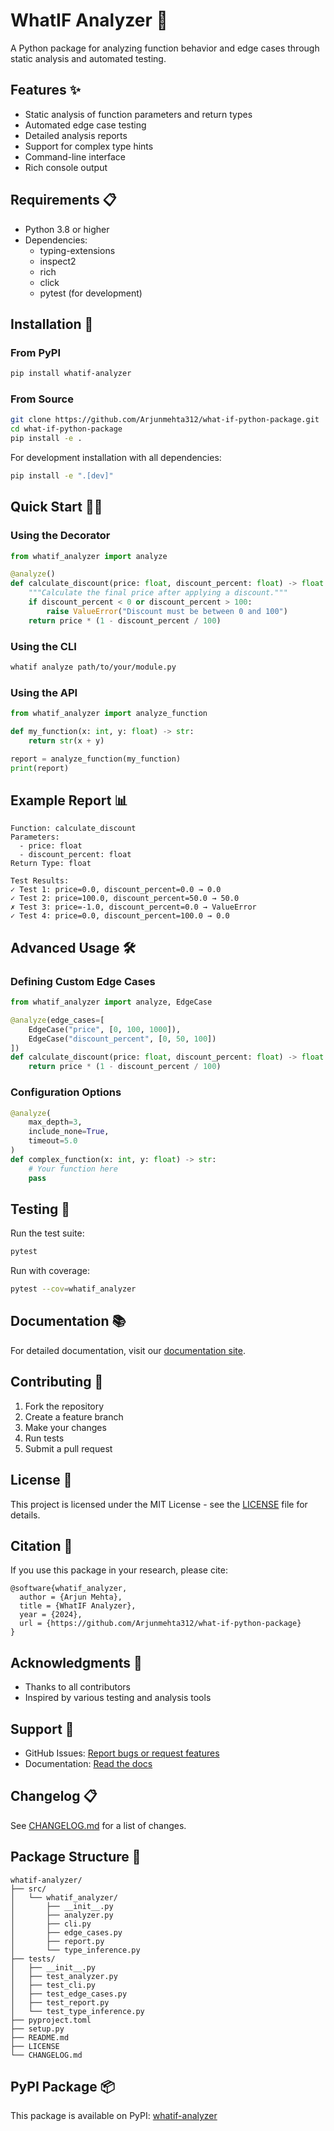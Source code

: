 # WhatIF Analyzer 🧪

A Python package for analyzing function behavior and edge cases through static analysis and automated testing.

## Features ✨

- Static analysis of function parameters and return types
- Automated edge case testing
- Detailed analysis reports
- Support for complex type hints
- Command-line interface
- Rich console output

## Requirements 📋

- Python 3.8 or higher
- Dependencies:
  - typing-extensions
  - inspect2
  - rich
  - click
  - pytest (for development)

## Installation 🚀

### From PyPI

```bash
pip install whatif-analyzer
```

### From Source

```bash
git clone https://github.com/Arjunmehta312/what-if-python-package.git
cd what-if-python-package
pip install -e .
```

For development installation with all dependencies:

```bash
pip install -e ".[dev]"
```

## Quick Start 🏃‍♂️

### Using the Decorator

```python
from whatif_analyzer import analyze

@analyze()
def calculate_discount(price: float, discount_percent: float) -> float:
    """Calculate the final price after applying a discount."""
    if discount_percent < 0 or discount_percent > 100:
        raise ValueError("Discount must be between 0 and 100")
    return price * (1 - discount_percent / 100)
```

### Using the CLI

```bash
whatif analyze path/to/your/module.py
```

### Using the API

```python
from whatif_analyzer import analyze_function

def my_function(x: int, y: float) -> str:
    return str(x + y)

report = analyze_function(my_function)
print(report)
```

## Example Report 📊

```
Function: calculate_discount
Parameters:
  - price: float
  - discount_percent: float
Return Type: float

Test Results:
✓ Test 1: price=0.0, discount_percent=0.0 → 0.0
✓ Test 2: price=100.0, discount_percent=50.0 → 50.0
✗ Test 3: price=-1.0, discount_percent=0.0 → ValueError
✓ Test 4: price=0.0, discount_percent=100.0 → 0.0
```

## Advanced Usage 🛠️

### Defining Custom Edge Cases

```python
from whatif_analyzer import analyze, EdgeCase

@analyze(edge_cases=[
    EdgeCase("price", [0, 100, 1000]),
    EdgeCase("discount_percent", [0, 50, 100])
])
def calculate_discount(price: float, discount_percent: float) -> float:
    return price * (1 - discount_percent / 100)
```

### Configuration Options

```python
@analyze(
    max_depth=3,
    include_none=True,
    timeout=5.0
)
def complex_function(x: int, y: float) -> str:
    # Your function here
    pass
```

## Testing 🧪

Run the test suite:

```bash
pytest
```

Run with coverage:

```bash
pytest --cov=whatif_analyzer
```

## Documentation 📚

For detailed documentation, visit our [documentation site](https://whatif-analyzer.readthedocs.io/).

## Contributing 🤝

1. Fork the repository
2. Create a feature branch
3. Make your changes
4. Run tests
5. Submit a pull request

## License 📄

This project is licensed under the MIT License - see the [LICENSE](LICENSE) file for details.

## Citation 📝

If you use this package in your research, please cite:

```
@software{whatif_analyzer,
  author = {Arjun Mehta},
  title = {WhatIF Analyzer},
  year = {2024},
  url = {https://github.com/Arjunmehta312/what-if-python-package}
}
```

## Acknowledgments 🙏

- Thanks to all contributors
- Inspired by various testing and analysis tools

## Support 💬

- GitHub Issues: [Report bugs or request features](https://github.com/Arjunmehta312/what-if-python-package/issues)
- Documentation: [Read the docs](https://whatif-analyzer.readthedocs.io/)

## Changelog 📋

See [CHANGELOG.md](CHANGELOG.md) for a list of changes.

## Package Structure 📁

```
whatif-analyzer/
├── src/
│   └── whatif_analyzer/
│       ├── __init__.py
│       ├── analyzer.py
│       ├── cli.py
│       ├── edge_cases.py
│       ├── report.py
│       └── type_inference.py
├── tests/
│   ├── __init__.py
│   ├── test_analyzer.py
│   ├── test_cli.py
│   ├── test_edge_cases.py
│   ├── test_report.py
│   └── test_type_inference.py
├── pyproject.toml
├── setup.py
├── README.md
├── LICENSE
└── CHANGELOG.md
```

## PyPI Package 📦

This package is available on PyPI: [whatif-analyzer](https://pypi.org/project/whatif-analyzer/)